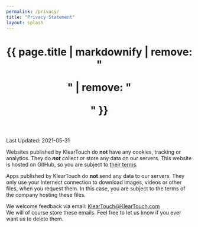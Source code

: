 ```yaml
---
permalink: /privacy/
title: "Privacy Statement"
layout: splash
---
```


<header>
  <h1 id="page-title" class="page__title" itemprop="headline">{{ page.title | markdownify | remove: "<p>" | remove: "</p>" }}</h1>
</header>

Last Updated: 2021-05-31

Websites published by KlearTouch do **not** have any cookies, tracking or analytics. They do ***not*** collect or store any data on our servers.
This website is hosted on GitHub, so you are subject to [their terms](https://docs.github.com/en/github/site-policy/github-privacy-statement).

Apps published by KlearTouch do **not** send any data to our servers.
They only use your Internect connection to download images, videos or other files, when you request them. In this case, you are subject to the terms of the company hosting these files.

We welcome feedback via email: [KlearTouch@KlearTouch.com](mailto:KlearTouch@KlearTouch.com)\
We will of course store these emails. Feel free to let us know if you ever want us to delete them.